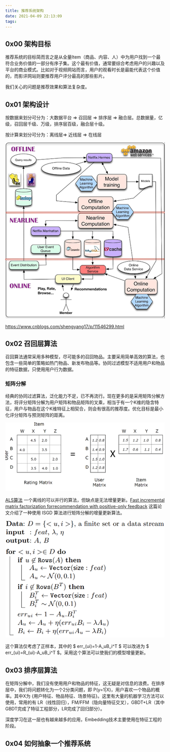 ```yaml
---
title: 推荐系统架构
date: 2021-04-09 22:13:09
tags:
---
```



## 0x00 架构目标

推荐系统的目标简而言之是从全量Item（商品、内容、人）中为用户找到一个最符合业务价值的一部分有序子集。这个最有价值，通常要综合考虑用户的兴趣以及平台的商业模式。比如对于视频网站而言，用户的观看时长是最能代表这个价值的，而影评网站则要推荐用户评分最高的那些影片。

我们关心的问题是推荐效果和算法复杂度。

## 0x01 架构设计

按数据来划分可分为：大数据平台 => 召回层 => 排序层 => 融合层。总数据量，亿级，召回层千级、万级，排序层百级，融合层十级。

按计算来划分可分为：离线层=> 近线层 => 在线层

![](/img/recsys/netflix.jpeg)

https://www.cnblogs.com/shengyang17/p/11546299.html

## 0x02 召回层算法

召回算法通常采用多种模型，尽可能多的召回物品。主要采用简单高效的算法，也包含一些简单的策略如热门物品、新发布物品等。协同过滤模型不适用用户和物品的特征数据，只使用用户行为数据。

### 矩阵分解

经典的协同过滤算法，泛化能力不足，已不再流行。现在更多的是采用矩阵分解方法，将评分矩阵分解为用户矩阵和物品矩阵的叉乘，相当于有一个K维的隐含特征，用户与物品在这个K维特征上相契合，则会有很高的推荐度。优化目标是最小化评分矩阵与预测矩阵的距离。

![](/img/recsys/mf.png)

[ALS算法](https://antkillerfarm.github.io/ml/2016/12/29/Machine_Learning_16.html) 一个离线的可以并行的算法，但缺点是无法增量更新。[Fast incremental matrix factorization forrecommendation with positive-only feedback](https://asset-pdf.scinapse.io/prod/30495595/30495595.pdf) 这篇论文介绍了一种使用 ISGD 算法进行矩阵分解的增量更新算法。

![](/img/recsys/ISGD.png)

这个算法仅考虑了正样本，其中的 $ err_(ui)=1-A_uB_i^T $ 可以改进为 $ err_(ui)=R_(ui)-A_uB_i^T $。采用这个算法可以使我们的模型增量更新。

## 0x03 排序层算法

在矩阵分解中，我们没有使用用户和物品的特征，这无疑是对信息的浪费。在排序层中，我们将问题转化为一个2分类问题，即 P(y=1|X)，用户喜欢一个物品的概率。其中X为 {用户特征、物品特征、场景特征}。这里有大量的机器学习方法可以使用，常用的有 LR（线性回归），FM/FFM（隐向量特征交叉），GBDT+LR（其中GBDT完成了特征工程部分，LR完成了回归部分）。

深度学习在这一层也有越来越多的应用，Embedding技术主要使用在特征工程的阶段。

## 0x04 如何抽象一个推荐系统
